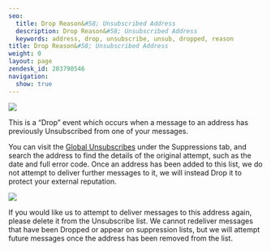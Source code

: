 ```yaml
---
seo:
  title: Drop Reason&#58; Unsubscribed Address
  description: Drop Reason&#58; Unsubscribed Address
  keywords: address, drop, unsubscribe, unsub, dropped, reason
title: Drop Reason&#58; Unsubscribed Address
weight: 0
layout: page
zendesk_id: 203790546
navigation:
  show: true
---
```


![]({{root_url}}/images/Screen_Shot_2015-05-20_at_3.21.57_PM.png)

This is a “Drop” event which occurs when a message to an address has previously Unsubscribed from one of your messages.

You can visit the [Global Unsubscribes](https://app.sendgrid.com/suppressions/global_unsubscribes) under the Suppressions tab, and search the address to find the details of the original attempt, such as the date and full error code. Once an address has been added to this list, we do not attempt to deliver further messages to it, we will instead Drop it to protect your external reputation.

![]({{root_url}}/images/Screen_Shot_2015-05-20_at_3.26.25_PM.png)

If you would like us to attempt to deliver messages to this address again, please delete it from the Unsubscribe list. We cannot redeliver messages that have been Dropped or appear on suppression lists, but we will attempt future messages once the address has been removed from the list.

